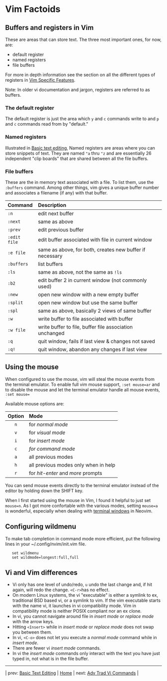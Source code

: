 
# Vim Factoids

## Buffers and registers in Vim

These are areas that can store text.  The three most important ones,
for now, are:

* default register
* named registers
* file buffers

For more in depth information see the section on all the different
types of registers in
[Vim Specific Features](NeovimSpecificFeatures.md#types-of-registers).

Note: In older vi documentation and jargon, registers are referred
to as buffers.

### The default register

The default register is just the area which `y` and `c` commands
write to and `p` and `c` commands read from by "default."

### Named registers

Illustrated in
[Basic text editing](BasicTextEditing.md#you-can-use-named-registers-to-store-text),
Named registers are areas where you can store snippets of text.
They are named `"a` thru `"z` and are essentially 26
independent "clip boards" that are shared between all the
file buffers.

### File buffers

These are the in memory text associated with a file.  To list
them, use the `:buffers` command.  Among other things, vim
gives a unique buffer number and associates a filename (if any)
with that buffer.

| Command       | Description                                 |
|:------------- |:-------------------------------------------------------- |
| `:n`          | edit next buffer                                         |
| `:next`       | same as above                                            |
| `:prev`       | edit previous buffer                                     |
| `:edit file`  | edit buffer associated with file in current window       |
| `:e file`     | same as above, for both, creates new buffer if necessary |
| `:buffers`    | list buffers                                             |
| `:ls`         | same as above, not the same as `!ls`                     |
| `:b2`         | edit buffer 2 in current window (not commonly used)      |
| `:new`        | open new window with a new empty buffer                  |
| `:split`      | open new window but use the same buffer                  |
| `:spl`        | same as above, basically 2 views of same buffer          |
| `:w`          | write buffer to file associated with buffer              |
| `:w file`     | write buffer to file, buffer file association unchanged  |
| `:q`          | quit window, fails if last view & changes not saved      |
| `:q!`         | quit window, abandon any changes if last view            |

## Using the mouse

When configured to use the mouse, vim will steal the mouse
events from the terminal emulator.  To enable full vim mouse
support, `:set mouse=ar` and to disable the mouse and let
the terminal emulator handle all mouse events, `:set mouse=`

Available mouse options are:

| Option | Mode                                 |
|:------:|:------------------------------------ |
| `n`    | for *normal mode*                    |
| `v`    | for *visual mode*                    |
| `i`    | for *insert mode*                    |
| `c`    | *for command mode*                   |
| `a`    | all previous modes                   |
| `h`    | all previous modes only when in help |
| `r`    | for *hit-enter* and *more* prompts   |

You can send mouse events directly to the terminal
emulator instead of the editor by holding down the SHIFT key.

When I first started using the mouse in Vim, I found it
helpful to just set `mouse=n`.  As I got more confortable
with the various modes, setting `mouse=a` is wonderful,
especially when dealing with
[terminal windows](MultipleWindows.md#terminal-windows)
in Neovim.

## Configuring wildmenu

To make tab completion in command mode more efficient, put the
following lines in your ~/.config/nvim/init.vim file.

```
   set wildmenu
   set wildmode=longest:full,full
```

## Vi and Vim differences

* Vi only has one level of undo/redo, `u` undo the
  last change and, if hit again, will redo the change.
  `<C-r>`has no effect.
* On modern Linux systems, the vi "executable" is either a
  symlink to ex, traditional BSD based vi, or a symlink
  to vim.  If the vim executable starts with the name vi,
  it launches in vi compatibility mode.  Vim in compatibility
  mode is neither POSIX compliant nor an ex clone.
* In vi, you cannot navigate around file in *insert mode* or
  *replace mode* with the arrow keys.
* Hitting `<Insert>` while in *insert mode* or *replace mode* does
  not swap you between them.
* In vi, `<C-o>` does not let you execute a *normal mode*
  command while in *insert mode*.
* There are fewer vi *insert mode* commands.
* In vi the *insert mode* commands only interact with the text
  you have just typed in, not what is in the file buffer.

---

| prev: [Basic Text Editing][1] | [Home][2] | next: [Adv Trad Vi Commands][3] |

[1]: BasicTextEditing.md
[2]: README.md
[3]: AdvTradViCommands.md

